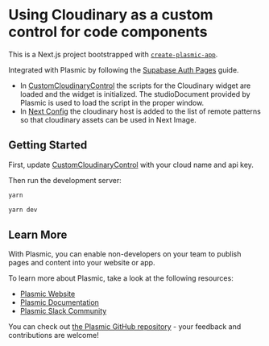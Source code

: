 # Using Cloudinary as a custom control for code components

This is a Next.js project bootstrapped with [`create-plasmic-app`](https://www.npmjs.com/package/create-plasmic-app).

Integrated with Plasmic by following the [Supabase Auth Pages](https://supabase.com/docs/guides/auth/auth-helpers/nextjs-pages) guide.

- In [CustomCloudinaryControl](./components/CustomCloudinaryControl.tsx) the scripts for the Cloudinary widget are loaded and the widget is initialized. The studioDocument provided by Plasmic is used to load the script in the proper window.
- In [Next Config](./next.config.js) the cloudinary host is added to the list of remote patterns so that cloudinary assets can be used in Next Image.

## Getting Started

First, update [CustomCloudinaryControl](./components/CustomCloudinaryControl.tsx) with your cloud name and api key.

Then run the development server:

```bash
yarn
```

```bash
yarn dev
```

## Learn More

With Plasmic, you can enable non-developers on your team to publish pages and content into your website or app.

To learn more about Plasmic, take a look at the following resources:

- [Plasmic Website](https://www.plasmic.app/)
- [Plasmic Documentation](https://docs.plasmic.app/learn/)
- [Plasmic Slack Community](https://www.plasmic.app/slack)

You can check out [the Plasmic GitHub repository](https://github.com/plasmicapp/plasmic) - your feedback and contributions are welcome!
